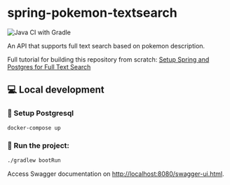 # spring-pokemon-textsearch

![Java CI with Gradle](https://github.com/fabiothiroki/spring-pokemon-textsearch/workflows/Java%20CI%20with%20Gradle/badge.svg?branch=master)

An API that supports full text search based on pokemon description.

Full tutorial for building this repository from scratch: [Setup Spring and Postgres for Full Text Search](https://dev.to/fabiothiroki/setup-spring-and-postgres-for-full-text-search-4n97)

## 💻 Local development

### 💽 Setup Postgresql

```bash
docker-compose up
```

### 🏃 Run the project:

```bash
./gradlew bootRun
```

Access Swagger documentation on [http://localhost:8080/swagger-ui.html](http://localhost:8080/swagger-ui.html).
